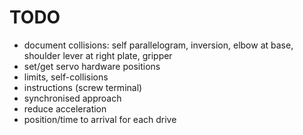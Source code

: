 # TODO

* document collisions: self parallelogram, inversion, elbow at base, shoulder lever at right plate, gripper
* set/get servo hardware positions
* limits, self-collisions
* instructions (screw terminal)
* synchronised approach
* reduce acceleration
* position/time to arrival for each drive
